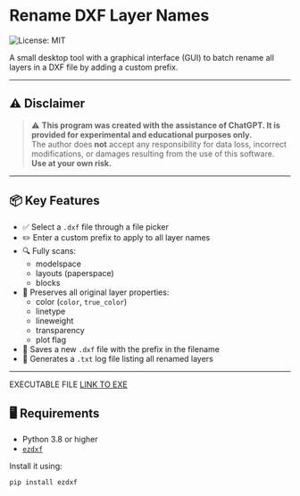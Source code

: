 # Rename DXF Layer Names

![License: MIT](https://img.shields.io/badge/License-MIT-yellow.svg)

A small desktop tool with a graphical interface (GUI) to batch rename all layers in a DXF file by adding a custom prefix.

---

## ⚠️ Disclaimer

> ⚠️ **This program was created with the assistance of ChatGPT. It is provided for experimental and educational purposes only.**  
> The author does **not** accept any responsibility for data loss, incorrect modifications, or damages resulting from the use of this software.  
> **Use at your own risk.**

---

## 📦 Key Features

- ✅ Select a `.dxf` file through a file picker
- ✏️ Enter a custom prefix to apply to all layer names
- 🔍 Fully scans:
  - modelspace
  - layouts (paperspace)
  - blocks
- 🎨 Preserves all original layer properties:
  - color (`color`, `true_color`)
  - linetype
  - lineweight
  - transparency
  - plot flag
- 💾 Saves a new `.dxf` file with the prefix in the filename
- 📝 Generates a `.txt` log file listing all renamed layers

---
EXECUTABLE FILE 
[LINK TO EXE](https://drive.google.com/file/d/1wVS19Bb9M8xsE76RAlHKbhMAp5W9s1Of/view?usp=drive_link)



## 🖥️ Requirements

- Python 3.8 or higher
- [`ezdxf`](https://pypi.org/project/ezdxf/)

Install it using:

```bash
pip install ezdxf
